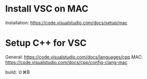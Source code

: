 # Install VSC on MAC
Installation: https://code.visualstudio.com/docs/setup/mac

# Setup C++ for VSC
General: https://code.visualstudio.com/docs/languages/cpp
MAC: https://code.visualstudio.com/docs/cpp/config-clang-mac


build: ⇧⌘B